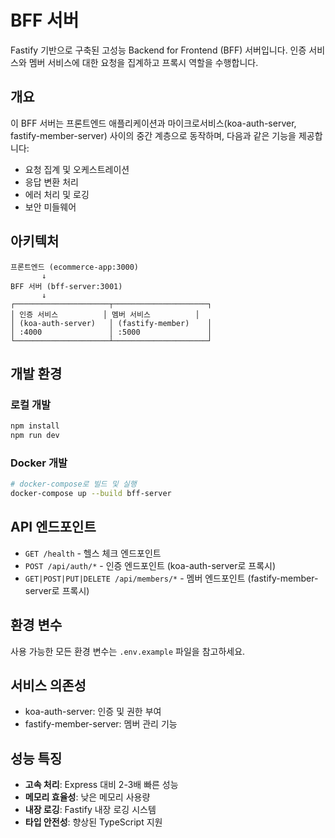 # BFF 서버

Fastify 기반으로 구축된 고성능 Backend for Frontend (BFF) 서버입니다. 인증 서비스와 멤버 서비스에 대한 요청을 집계하고 프록시 역할을 수행합니다.

## 개요

이 BFF 서버는 프론트엔드 애플리케이션과 마이크로서비스(koa-auth-server, fastify-member-server) 사이의 중간 계층으로 동작하며, 다음과 같은 기능을 제공합니다:

- 요청 집계 및 오케스트레이션
- 응답 변환 처리
- 에러 처리 및 로깅
- 보안 미들웨어

## 아키텍처

```
프론트엔드 (ecommerce-app:3000)
       ↓
BFF 서버 (bff-server:3001)
       ↓
┌─────────────────────┬─────────────────────┐
│ 인증 서비스          │ 멤버 서비스          │
│ (koa-auth-server)   │ (fastify-member)    │
│ :4000               │ :5000               │
└─────────────────────┴─────────────────────┘
```

## 개발 환경

### 로컬 개발
```bash
npm install
npm run dev
```

### Docker 개발
```bash
# docker-compose로 빌드 및 실행
docker-compose up --build bff-server
```

## API 엔드포인트

- `GET /health` - 헬스 체크 엔드포인트
- `POST /api/auth/*` - 인증 엔드포인트 (koa-auth-server로 프록시)
- `GET|POST|PUT|DELETE /api/members/*` - 멤버 엔드포인트 (fastify-member-server로 프록시)

## 환경 변수

사용 가능한 모든 환경 변수는 `.env.example` 파일을 참고하세요.

## 서비스 의존성

- koa-auth-server: 인증 및 권한 부여
- fastify-member-server: 멤버 관리 기능

## 성능 특징

- **고속 처리**: Express 대비 2-3배 빠른 성능
- **메모리 효율성**: 낮은 메모리 사용량
- **내장 로깅**: Fastify 내장 로깅 시스템
- **타입 안전성**: 향상된 TypeScript 지원